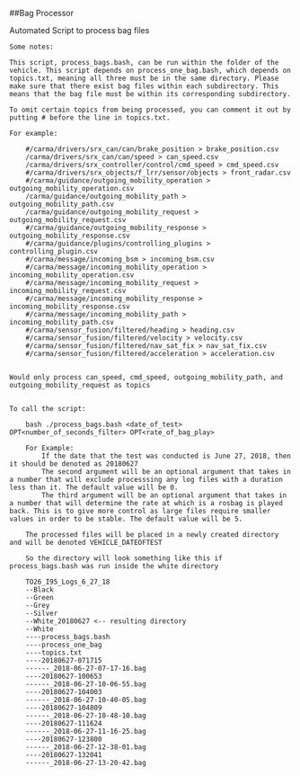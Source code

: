 ##Bag Processor

Automated Script to process bag files

	Some notes: 

	This script, process_bags.bash, can be run within the folder of the vehicle. This script depends on process_one_bag.bash, which depends on topics.txt, meaning all three must be in the same directory. Please make sure that there exist bag files within each subdirectory. This means that the bag file must be within its corresponding subdirectory. 

	To omit certain topics from being processed, you can comment it out by putting # before the line in topics.txt.
	
	For example:	

		#/carma/drivers/srx_can/can/brake_position > brake_position.csv
		/carma/drivers/srx_can/can/speed > can_speed.csv
		/carma/drivers/srx_controller/control/cmd_speed > cmd_speed.csv
		#/carma/drivers/srx_objects/f_lrr/sensor/objects > front_radar.csv
		#/carma/guidance/outgoing_mobility_operation > outgoing_mobility_operation.csv
		/carma/guidance/outgoing_mobility_path > outgoing_mobility_path.csv
		/carma/guidance/outgoing_mobility_request > outgoing_mobility_request.csv
		#/carma/guidance/outgoing_mobility_response > outgoing_mobility_response.csv
		#/carma/guidance/plugins/controlling_plugins > controlling_plugin.csv
		#/carma/message/incoming_bsm > incoming_bsm.csv
		#/carma/message/incoming_mobility_operation > incoming_mobility_operation.csv
		#/carma/message/incoming_mobility_request > incoming_mobility_request.csv
		#/carma/message/incoming_mobility_response > incoming_mobility_response.csv
		#/carma/message/incoming_mobility_path > incoming_mobility_path.csv
		#/carma/sensor_fusion/filtered/heading > heading.csv
		#/carma/sensor_fusion/filtered/velocity > velocity.csv
		#/carma/sensor_fusion/filtered/nav_sat_fix > nav_sat_fix.csv
		#/carma/sensor_fusion/filtered/acceleration > acceleration.csv


	Would only process can_speed, cmd_speed, outgoing_mobility_path, and outgoing_mobility_request as topics

		
	To call the script:

		bash ./process_bags.bash <date_of_test> OPT<number_of_seconds_filter> OPT<rate_of_bag_play>
	
		For Example:
			If the date that the test was conducted is June 27, 2018, then it should be denoted as 20180627
			The second argument will be an optional argument that takes in a number that will exclude processsing any log files with a duration less than it. The default value will be 0.
			The third argument will be an optional argument that takes in a number that will determine the rate at which is a rosbag is played back. This is to give more control as large files require smaller values in order to be stable. The default value will be 5.

		The processed files will be placed in a newly created directory and will be denoted VEHICLE_DATEOFTEST
		
		So the directory will look something like this if process_bags.bash was run inside the white directory
		
		TO26_I95_Logs_6_27_18
		--Black
		--Green
		--Grey
		--Silver
		--White_20180627 <-- resulting directory
		--White
		----process_bags.bash
		----process_one_bag
		----topics.txt
		----20180627-071715
		------_2018-06-27-07-17-16.bag
		----20180627-100653
		------_2018-06-27-10-06-55.bag
		----20180627-104003
		------_2018-06-27-10-40-05.bag
		----20180627-104809
		------_2018-06-27-10-48-10.bag
		----20180627-111624
		------_2018-06-27-11-16-25.bag
		----20180627-123800
		------_2018-06-27-12-38-01.bag
		----20180627-132041
		------_2018-06-27-13-20-42.bag
		




